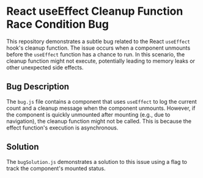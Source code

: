 # React useEffect Cleanup Function Race Condition Bug

This repository demonstrates a subtle bug related to the React `useEffect` hook's cleanup function.  The issue occurs when a component unmounts before the `useEffect` function has a chance to run. In this scenario, the cleanup function might not execute, potentially leading to memory leaks or other unexpected side effects.

## Bug Description
The `bug.js` file contains a component that uses `useEffect` to log the current count and a cleanup message when the component unmounts.  However, if the component is quickly unmounted after mounting (e.g., due to navigation), the cleanup function might not be called. This is because the effect function's execution is asynchronous.

## Solution
The `bugSolution.js` demonstrates a solution to this issue using a flag to track the component's mounted status.